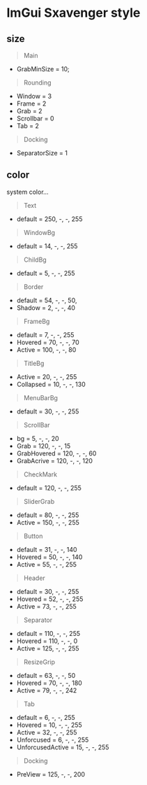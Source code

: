 # ImGui Sxavenger style
## size
> Main
- GrabMinSize = 10;

> Rounding
- Window = 3
- Frame = 2
- Grab = 2
- Scrollbar = 0
- Tab = 2

> Docking
- SeparatorSize = 1

## color
system color...

> Text
- default = 250, -, -, 255

> WindowBg
- default = 14, -, -, 255

> ChildBg
- default = 5, -, -, 255

> Border
- default = 54, -, -, 50,
- Shadow = 2, -, -, 40

> FrameBg  
- default = 7, -, -, 255
- Hovered = 70, -, -, 70
- Active =  100, -, -, 80

> TitleBg
- Active = 20, -, -, 255
- Collapsed = 10, -, -, 130

> MenuBarBg
- default = 30, -, -, 255

> ScrollBar
- bg = 5, -, -, 20
- Grab = 120, -, -, 15
- GrabHovered = 120, -, -, 60
- GrabAcrive = 120, -, -, 120

> CheckMark
- default = 120, -, -, 255

> SliderGrab
- default = 80, -, -, 255
- Active = 150, -, -, 255

> Button
- default = 31, -, -, 140
- Hovered = 50, -, -, 140
- Active = 55, -, -, 255

> Header
- default = 30, -, -, 255
- Hovered = 52, -, -, 255
- Active = 73, -, -, 255

> Separator
- default = 110, -, -, 255
- Hovered = 110, -, -, 0
- Active = 125, -, -, 255

> ResizeGrip
- default = 63, -, -, 50
- Hovered = 70, -, -, 180
- Active = 79, -, -, 242

> Tab
- default = 6, -, -, 255
- Hovered = 10, -, -, 255
- Active = 32, -, -, 255
- Unforcused = 6, -, -, 255
- UnforcusedActive = 15, -, -, 255

> Docking
- PreView = 125, -, -, 200
